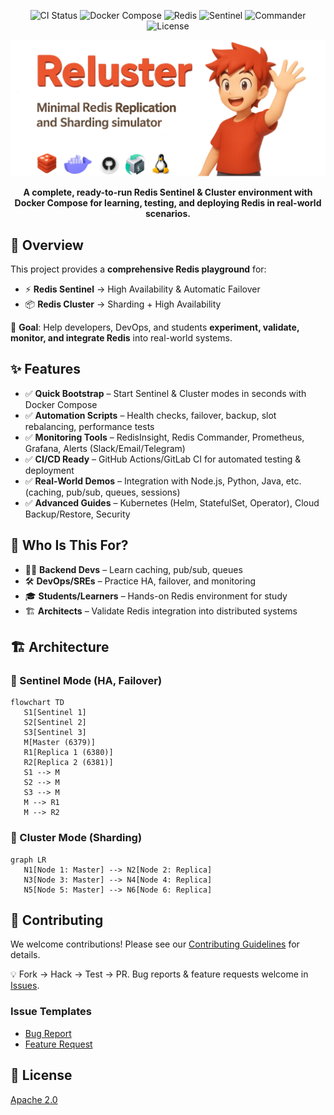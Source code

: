 <div align="center">
  <p>
    <img src="https://img.shields.io/github/actions/workflow/status/thuongtruong109/redis-cluster/ci.yml?label=CI&logo=github" alt="CI Status" height="28"/>
    <img src="https://img.shields.io/badge/Docker-Compose-brightgreen?logo=docker&logoColor=white" alt="Docker Compose" height="28"/>
    <img src="https://img.shields.io/badge/Cluster-Sharding-brightgreen?logo=redis&logoColor=white" alt="Redis" height="28"/>
    <img src="https://img.shields.io/badge/Sentinel-HA-brightgreen?logo=redis&logoColor=white" alt="Sentinel" height="28"/>
    <img src="https://img.shields.io/badge/Commander-UI-brightgreen?logo=redis&logoColor=white" alt="Commander" height="28"/>
   <img src="https://img.shields.io/badge/License-Apache%202.0-brightgreen?logo=apache&logoColor=white" alt="License" height="28"/>
  </p>

   <img src="./.github/assets/banner.webp" alt="Redis Cluster Banner" />

   <p><b>A complete, ready-to-run Redis Sentinel & Cluster environment with Docker Compose for learning, testing, and deploying Redis in real-world scenarios.</b></p>
</div>

## 📝 Overview

This project provides a **comprehensive Redis playground** for:

- ⚡ **Redis Sentinel** → High Availability & Automatic Failover
- 📦 **Redis Cluster** → Sharding + High Availability

🎯 **Goal**: Help developers, DevOps, and students **experiment, validate, monitor, and integrate Redis** into real-world systems.

## ✨ Features

- ✅ **Quick Bootstrap** – Start Sentinel & Cluster modes in seconds with Docker Compose
- ✅ **Automation Scripts** – Health checks, failover, backup, slot rebalancing, performance tests
- ✅ **Monitoring Tools** – RedisInsight, Redis Commander, Prometheus, Grafana, Alerts (Slack/Email/Telegram)
- ✅ **CI/CD Ready** – GitHub Actions/GitLab CI for automated testing & deployment
- ✅ **Real-World Demos** – Integration with Node.js, Python, Java, etc. (caching, pub/sub, queues, sessions)
- ✅ **Advanced Guides** – Kubernetes (Helm, StatefulSet, Operator), Cloud Backup/Restore, Security

## 👤 Who Is This For?

- 👨‍💻 **Backend Devs** – Learn caching, pub/sub, queues
- 🛠️ **DevOps/SREs** – Practice HA, failover, and monitoring
- 🎓 **Students/Learners** – Hands-on Redis environment for study
- 🏗️ **Architects** – Validate Redis integration into distributed systems

## 🏗️ Architecture

### 🔹 Sentinel Mode (HA, Failover)

```mermaid
flowchart TD
   S1[Sentinel 1]
   S2[Sentinel 2]
   S3[Sentinel 3]
   M[Master (6379)]
   R1[Replica 1 (6380)]
   R2[Replica 2 (6381)]
   S1 --> M
   S2 --> M
   S3 --> M
   M --> R1
   M --> R2
```

### 🔹 Cluster Mode (Sharding)

```mermaid
graph LR
   N1[Node 1: Master] --> N2[Node 2: Replica]
   N3[Node 3: Master] --> N4[Node 4: Replica]
   N5[Node 5: Master] --> N6[Node 6: Replica]
```

## 🤝 Contributing

We welcome contributions! Please see our [Contributing Guidelines](.github/CONTRIBUTING.md) for details.

💡 Fork → Hack → Test → PR.
Bug reports & feature requests welcome in [Issues](https://github.com/thuongtruong109/redis-cluster/issues).

### Issue Templates

- [Bug Report](.github/ISSUE_TEMPLATE/bug-report.yml)
- [Feature Request](.github/ISSUE_TEMPLATE/feature-request.yml)

## 📝 License

[Apache 2.0](LICENSE)

<!-- https://medium.com/@jielim36/basic-docker-compose-and-build-a-redis-cluster-with-docker-compose-0313f063afb6 -->
<!-- https://dev.to/hedgehog/set-up-redis-diskless-replication-359 -->
<!-- <img src="https://skillicons.dev/icons?i=redis,docker,bash,linux,github" height="45"/> -->
